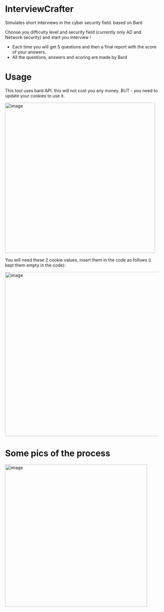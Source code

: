 # InterviewCrafter
Simulates short interviews in the cyber security field. based on Bard

Choose you difficulty level and security field (currently only AD and Network security) and start you interview !
* Each time you will get 5 questions and then a final report with the score of your answers.
* All the questions, answers and scoring are made by Bard 

# Usage
This tool uses bard API. this will not cost you any money. 
BUT - you need to update your cookies to use it.

<img width="491" alt="image" src="https://github.com/sap8899/InterviewCrafter/assets/88736901/503fe33d-0d05-4d19-9746-4c47e30a86c1">

You will need these 2 cookie values, insert them in the code as follows (i kept them empty in the code):

<img width="536" alt="image" src="https://github.com/sap8899/InterviewCrafter/assets/88736901/5e65dff5-c388-4089-976a-15a909577156">

# Some pics of the process
<img width="465" alt="image" src="https://github.com/sap8899/InterviewCrafter/assets/88736901/70429302-67f8-41e2-834b-7ac7327ecaa7">

